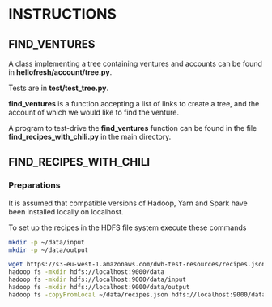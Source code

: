 # INSTRUCTIONS

## FIND_VENTURES

A class implementing a tree containing ventures and accounts can be found in **hellofresh/account/tree.py**.

Tests are in **test/test_tree.py**.

**find_ventures** is a function accepting a list of links to create a tree, and the account of which we would like to find the venture.

A program to test-drive the **find_ventures** function can be found in the file **find_recipes_with_chili.py** in the main directory.

## FIND_RECIPES_WITH_CHILI

### Preparations

It is assumed that compatible versions of Hadoop, Yarn and Spark have been installed locally on localhost.

To set up the recipes in the HDFS file system execute these commands

```bash
mkdir -p ~/data/input
mkdir -p ~/data/output

wget https://s3-eu-west-1.amazonaws.com/dwh-test-resources/recipes.json -P ~/data/input
hadoop fs -mkdir hdfs://localhost:9000/data
hadoop fs -mkdir hdfs://localhost:9000/data/input
hadoop fs -mkdir hdfs://localhost:9000/data/output
hadoop fs -copyFromLocal ~/data/recipes.json hdfs://localhost:9000/data/input/recipes.json
```
